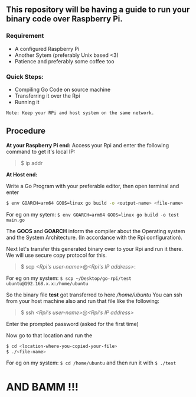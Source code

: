## This repository will be having a guide to run your binary code over Raspberry Pi.

### Requirement
  - A configured Raspberry Pi 
  - Another Sytem (preferably Unix based <3)
  - Patience and preferably some coffee too

### Quick Steps:
  - Compiling Go Code on source machine 
  - Transferring it over the Rpi
  - Running it

`Note: Keep your RPi and host system on the same network.`

## Procedure

**At your Raspberry Pi end:**
Access your Rpi and enter the following command to get it's local IP:
> $ ip addr

**At Host end:**

Write a Go Program with your preferable editor, then open terminal and enter

```sh
$ env GOARCH=arm64 GOOS=linux go build -o <output-name> <file-name>
```

For eg on my sytem: `$ env GOARCH=arm64 GOOS=linux go build -o test main.go`

The **GOOS** and **GOARCH** inform the compiler about the Operating system and the System Architecture. (In accordance with the Rpi configuration).

Next let's transfer this generated binary over to your Rpi and run it there. We will use secure copy protocol for this.

> $ scp *<location-of-binary-file>* *<Rpi's user-name>*@*<Rpi's IP address>*: *<location-of-file-transfer on Rpi>*

For eg on my system: `$ scp ~/Desktop/go-rpi/test ubuntu@192.168.x.x:/home/ubuntu`

So the binary file **test** got transferred to here */home/ubuntu*
You can ssh from your host machine also and run that file like the following:

> $ ssh *<Rpi's user-name>*@*<Rpi's IP address>*

Enter the prompted password (asked for the first time)

Now go to that location and run the 

```sh
$ cd <location-where-you-copied-your-file>
$ ./<file-name>
```

For eg on my system: `$ cd /home/ubuntu` and then run it with `$ ./test`

# AND BAMM !!!


